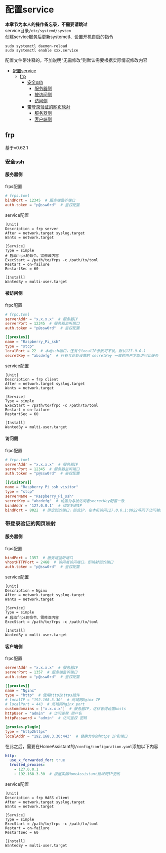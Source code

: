 # 配置service
**本章节为本人的操作备忘录，不需要请跳过**  
service目录`/etc/systemd/system`  
创建service服务后更新systemctl、设置开机自启的指令
```shell
sudo systemctl daemon-reload
sudo systemctl enable xxx.service
```
配置文件带注释的，不加说明“无需修改”则默认需要根据实际情况修改内容

<!-- TOC -->
* [配置service](#配置service)
  * [frp](#frp)
    * [安全ssh](#安全ssh)
      * [服务器侧](#服务器侧)
      * [被访问侧](#被访问侧)
      * [访问侧](#访问侧)
    * [带登录验证的网页映射](#带登录验证的网页映射)
      * [服务器侧](#服务器侧-1)
      * [客户端侧](#客户端侧)
<!-- TOC -->


## frp
基于v0.62.1
### 安全ssh
#### 服务器侧
frps配置
```toml
# frps.toml
bindPort = 12345  # 服务端监听端口
auth.token = "p@ssw0rd"  # 鉴权配置
```
service配置
```text
[Unit]
Description = frp server
After = network.target syslog.target
Wants = network.target

[Service]
Type = simple
# 启动frps的命令，需修改内容
ExecStart = /path/to/frps -c /path/to/toml
Restart = on-failure
RestartSec = 60

[Install]
WantedBy = multi-user.target
```
#### 被访问侧
frpc配置
```toml
# frpc.toml
serverAddr = "x.x.x.x"  # 服务器IP
serverPort = 12345  # 服务器监听端口
auth.token = "p@ssw0rd"  # 鉴权配置

[[proxies]]
name = "Raspberry_Pi_ssh"
type = "stcp"
localPort = 22  # 本地ssh端口，还有个localIP参数可不设，默认127.0.0.1
secretKey = "abcdefg"  # 只有与此处设置的 secretKey 一致的用户才能访问此服务
```
service配置
```text
[Unit]
Description = frp client
After = network.target syslog.target
Wants = network.target

[Service]
Type = simple
ExecStart = /path/to/frpc -c /path/to/toml
Restart = on-failure
RestartSec = 60

[Install]
WantedBy = multi-user.target
```
#### 访问侧
frpc配置
```toml
# frpc.toml
serverAddr = "x.x.x.x"  # 服务器IP
serverPort = 12345  # 服务器监听端口
auth.token = "p@ssw0rd"  # 鉴权配置

[[visitors]]
name = "Raspberry_Pi_ssh_visitor"
type = "stcp"
serverName = "Raspberry_Pi_ssh"
secretKey = "abcdefg"  # 设置为与被访问者secretKey配置一致
bindAddr = '127.0.0.1'  # 绑定到的IP
bindPort = 8022  # 绑定到的端口，结合IP，在本机访问127.0.0.1:8022等同于访问被访问者给定端口
```
### 带登录验证的网页映射
#### 服务器侧
frps配置
```toml
bindPort = 1357  # 服务端监听端口
vhostHTTPPort = 2468  # 访问者访问端口，即映射到的端口
auth.token = "p@ssw0rd"  # 鉴权配置
```
service配置
```text
[Unit]
Description = Nginx
After = network.target syslog.target
Wants = network.target

[Service]
Type = simple
# 启动frps的命令，需修改内容
ExecStart = /path/to/frps -c /path/to/toml

[Install]
WantedBy = multi-user.target
```
#### 客户端侧
frpc配置
```toml
serverAddr = "x.x.x.x"  # 服务器IP
serverPort = 1357  # 服务端监听端口
auth.token = "p@ssw0rd"  # 鉴权配置

[[proxies]]
name = "Nginx"
type = "http"  # 使用http2https插件
# localIP = "192.168.3.30"  # 局域网Nginx IP
# localPort = 443  # 局域网Nginx port
customdomains = ["x.x.x.x"]  # 服务器IP，这样省得设置hosts
httpUser = "admin"  # 访问鉴权 用户名
httpPassword = "admin"  # 访问鉴权 密码

[proxies.plugin]
type = "http2https"
localAddr = "192.168.3.30:443"  # 替换为你的https IP和端口
```
在此之后，需要在HomeAssistant的`/config/configuration.yaml`添加以下内容
```yaml
http:
  use_x_forwarded_for: true
  trusted_proxies:
    - 127.0.0.1
    - 192.168.3.30  # 根据实际HomeAssistant局域网IP更改
```
  
service配置
```text
[Unit]
Description = frp HASS client
After = network.target syslog.target
Wants = network.target

[Service]
Type = simple
ExecStart = /path/to/frpc -c /path/to/toml
Restart = on-failure
RestartSec = 60

[Install]
WantedBy = multi-user.target
```